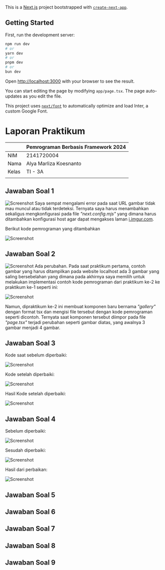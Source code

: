 This is a [Next.js](https://nextjs.org/) project bootstrapped with [`create-next-app`](https://github.com/vercel/next.js/tree/canary/packages/create-next-app).

## Getting Started

First, run the development server:

```bash
npm run dev
# or
yarn dev
# or
pnpm dev
# or
bun dev
```

Open [http://localhost:3000](http://localhost:3000) with your browser to see the result.

You can start editing the page by modifying `app/page.tsx`. The page auto-updates as you edit the file.

This project uses [`next/font`](https://nextjs.org/docs/basic-features/font-optimization) to automatically optimize and load Inter, a custom Google Font.

# **Laporan Praktikum**

|  | Pemrograman Berbasis Framework 2024 |
|--|--|
| NIM | 2141720004 |
| Nama | Alya Marliza Koesnanto |
| Kelas | TI - 3A |
| | |


## **Jawaban Soal 1**
![Screenshot](assets-report/01.png)
Saya sempat mengalami error pada saat URL gambar tidak mau muncul atau tidak terdeteksi. Ternyata saya harus menambahkan sekaligus mengkonfigurasi pada file _"next.config.mjs"_ yang dimana harus ditambahkan konfigurasi host agar dapat mengakses laman [i.imgur.com](i.imgur.com/MK3eW3Am.jpg).

Berikut kode pemrograman yang ditambahkan

![Screenshot](assets-report/02.png)

## **Jawaban Soal 2**
![Screenshot](assets-report/03.png)
Ada perubahan. Pada saat praktikum pertama, contoh gambar yang harus ditampilkan pada website localhost ada 3 gambar yang saling bersebelahan yang dimana pada akhirnya saya memilih untuk melakukan implementasi contoh kode pemrograman dari praktikum ke-2 ke praktikum ke-1 seperti ini:

![Screenshot](assets-report/04.png)

Namun, dipraktikum ke-2 ini membuat komponen baru bernama _"gallery"_ dengan format tsx dan mengisi file tersebut dengan kode pemrograman seperti dicontoh. Ternyata saat komponen tersebut diimpor pada file _"page.tsx"_ terjadi perubahan seperti gambar diatas, yang awalnya 3 gambar menjadi 4 gambar.

## **Jawaban Soal 3**

Kode saat sebelum diperbaiki:

![Screenshot](assets-report/08.png)

Kode setelah diperbaiki:

![Screenshot](assets-report/09.png)

Hasil Kode setelah diperbaiki:

![Screenshot](assets-report/10.png)

## **Jawaban Soal 4**

Sebelum diperbaiki:

![Screenshot](assets-report/05.png)

Sesudah diperbaiki:

![Screenshot](assets-report/06.png)

Hasil dari perbaikan:

![Screenshot](assets-report/07.png)

## **Jawaban Soal 5**

## **Jawaban Soal 6**

## **Jawaban Soal 7**

## **Jawaban Soal 8**

## **Jawaban Soal 9**